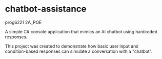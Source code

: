 # chatbot-assistance
prog6221 2A_POE


A simple C# console application that mimics an AI chatbot using hardcoded responses.

This project was created to demonstrate how basic user input and condition-based responses can simulate a conversation with a "chatbot".
